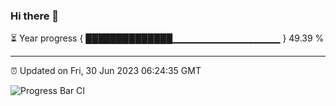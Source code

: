 ### Hi there 👋

⏳ Year progress { ██████████████▁▁▁▁▁▁▁▁▁▁▁▁▁▁▁▁ } 49.39 %

---

⏰ Updated on Fri, 30 Jun 2023 06:24:35 GMT

![Progress Bar CI](https://github.com/ZhaoGui/ZhaoGui/workflows/Progress%20Bar%20CI/badge.svg)

